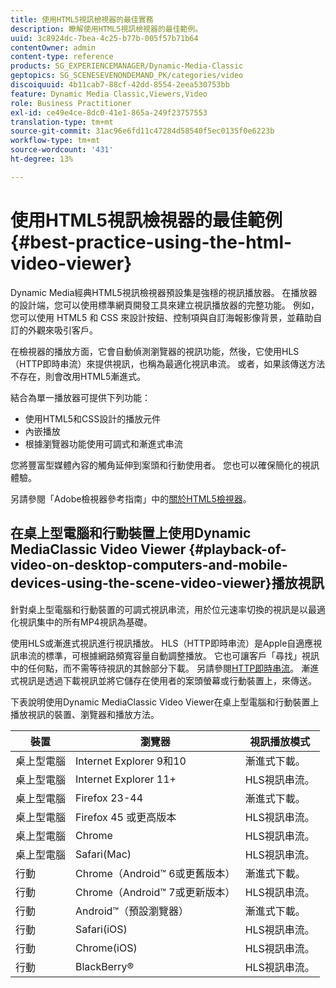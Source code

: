 ```yaml
---
title: 使用HTML5視訊檢視器的最佳實務
description: 瞭解使用HTML5視訊檢視器的最佳範例。
uuid: 3c8924dc-7bea-4c25-b77b-005f57b71b64
contentOwner: admin
content-type: reference
products: SG_EXPERIENCEMANAGER/Dynamic-Media-Classic
geptopics: SG_SCENESEVENONDEMAND_PK/categories/video
discoiquuid: 4b11cab7-88cf-42dd-8554-2eea530753bb
feature: Dynamic Media Classic,Viewers,Video
role: Business Practitioner
exl-id: ce49e4ce-8dc0-41e1-865a-249f23757553
translation-type: tm+mt
source-git-commit: 31ac96e6fd11c47284d58540f5ec0135f0e6223b
workflow-type: tm+mt
source-wordcount: '431'
ht-degree: 13%

---
```


# 使用HTML5視訊檢視器的最佳範例{#best-practice-using-the-html-video-viewer}

Dynamic Media經典HTML5視訊檢視器預設集是強穩的視訊播放器。 在播放器的設計端，您可以使用標準網頁開發工具來建立視訊播放器的完整功能。 例如，您可以使用 HTML5 和 CSS 來設計按鈕、控制項與自訂海報影像背景，並藉助自訂的外觀來吸引客戶。

在檢視器的播放方面，它會自動偵測瀏覽器的視訊功能，然後，它使用HLS（HTTP即時串流）來提供視訊，也稱為最適化視訊串流。 或者，如果該傳送方法不存在，則會改用HTML5漸進式。

結合為單一播放器可提供下列功能：

* 使用HTML5和CSS設計的播放元件
* 內嵌播放
* 根據瀏覽器功能使用可調式和漸進式串流

您將豐富型媒體內容的觸角延伸到案頭和行動使用者。 您也可以確保簡化的視訊體驗。

另請參閱「Adobe檢視器參考指南」中的[關於HTML5檢視器](https://experienceleague.adobe.com/docs/dynamic-media-developer-resources/library/viewers-for-aem-assets-only/c-html5-aem-asset-viewers.html?lang=en#viewers-for-aem-assets-only)。

## 在桌上型電腦和行動裝置上使用Dynamic MediaClassic Video Viewer {#playback-of-video-on-desktop-computers-and-mobile-devices-using-the-scene-video-viewer}播放視訊

針對桌上型電腦和行動裝置的可調式視訊串流，用於位元速率切換的視訊是以最適化視訊集中的所有MP4視訊為基礎。

使用HLS或漸進式視訊進行視訊播放。 HLS（HTTP即時串流）是Apple自適應視訊串流的標準，可根據網路頻寬容量自動調整播放。 它也可讓客戶「尋找」視訊中的任何點，而不需等待視訊的其餘部分下載。 另請參閱[HTTP即時串流](https://developer.apple.com/streaming/)。 漸進式視訊是透過下載視訊並將它儲存在使用者的案頭螢幕或行動裝置上，來傳送。

下表說明使用Dynamic MediaClassic Video Viewer在桌上型電腦和行動裝置上播放視訊的裝置、瀏覽器和播放方法。

| 裝置 | 瀏覽器 | 視訊播放模式 |
|--- |--- |--- |
| 桌上型電腦 | Internet Explorer 9和10 | 漸進式下載。 |
| 桌上型電腦 | Internet Explorer 11+ | HLS視訊串流。 |
| 桌上型電腦 | Firefox 23-44 | 漸進式下載。 |
| 桌上型電腦 | Firefox 45 或更高版本 | HLS視訊串流。 |
| 桌上型電腦 | Chrome | HLS視訊串流。 |
| 桌上型電腦 | Safari(Mac) | HLS視訊串流。 |
| 行動 | Chrome（Android™ 6或更舊版本） | 漸進式下載。 |
| 行動 | Chrome（Android™ 7或更新版本） | HLS視訊串流。 |
| 行動 | Android™（預設瀏覽器） | 漸進式下載。 |
| 行動 | Safari(iOS) | HLS視訊串流。 |
| 行動 | Chrome(iOS) | HLS視訊串流。 |
| 行動 | BlackBerry® | HLS視訊串流。 |
